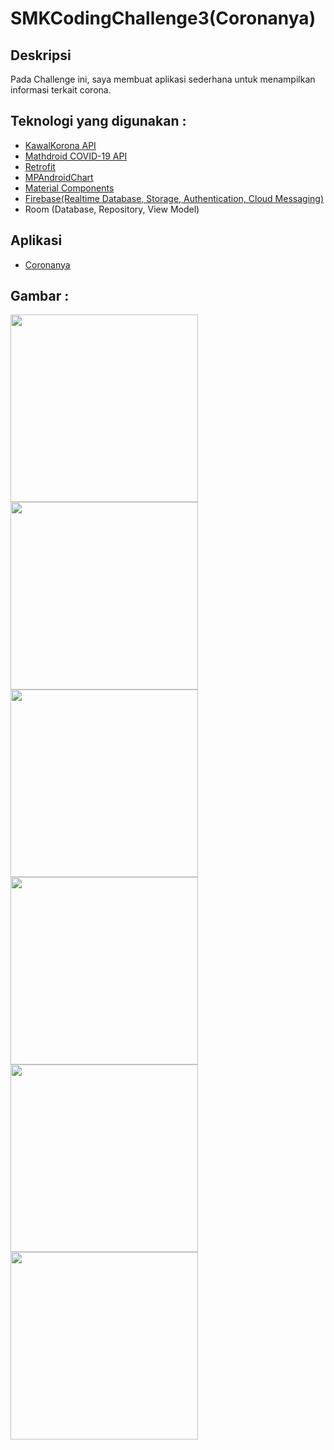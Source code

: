 # SMKCodingChallenge3(Coronanya)
## Deskripsi
   Pada Challenge ini, saya membuat aplikasi sederhana untuk menampilkan informasi terkait corona.
## Teknologi yang digunakan :
* [KawalKorona API](https://kawalcorona.com/api/)
* [Mathdroid COVID-19 API](https://github.com/mathdroid/covid-19-api)
* [Retrofit](https://square.github.io/retrofit/)
* [MPAndroidChart](https://github.com/PhilJay/MPAndroidChart)
* [Material Components](https://github.com/material-components/material-components-android)
* [Firebase(Realtime Database, Storage, Authentication, Cloud Messaging)](https://firebase.google.com)
* Room (Database, Repository, View Model)

## Aplikasi
   * [Coronanya](https://drive.google.com/file/d/1grOeUrzmBBLss9UKZplikaKZXPSBgKxw/view?usp=sharing)

## Gambar :
<img src="https://user-images.githubusercontent.com/57445482/85992617-57eb1c80-ba1f-11ea-8268-01ee130049fd.png" width="300"/>
<img src="https://user-images.githubusercontent.com/57445482/85992623-59b4e000-ba1f-11ea-865a-302c2183e07e.png" width="300"/>
<img src="https://user-images.githubusercontent.com/57445482/85992632-5c173a00-ba1f-11ea-86b8-eb689db18962.png" width="300"/>
<img src="https://user-images.githubusercontent.com/57445482/85992638-5d486700-ba1f-11ea-85c9-ee95c3d0b571.png" width="300"/>
<img src="https://user-images.githubusercontent.com/57445482/85992652-5faac100-ba1f-11ea-904e-fc09ec06336e.png" width="300"/>
<img src="https://user-images.githubusercontent.com/57445482/85992659-60dbee00-ba1f-11ea-86e4-6b1bd6450b92.png" width="300"/>
